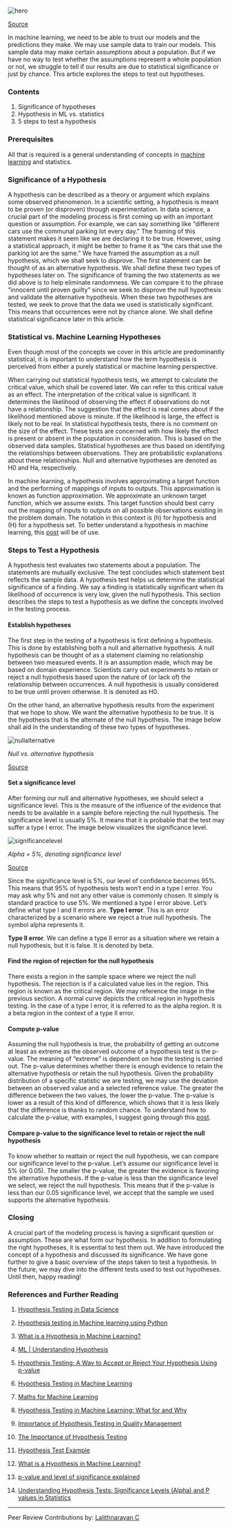 
![hero](/engineering-education/hypothesis/hero.jpg)

[Source](https://images.unsplash.com/photo-1566314737379-76aaeadb0511?ixid=MXwxMjA3fDB8MHxwaG90by1wYWdlfHx8fGVufDB8fHw%3D&ixlib=rb-1.2.1&auto=format&fit=crop&w=653&q=80)

In machine learning, we need to be able to trust our models and the predictions they make. We may use sample data to train our models. This sample data may make certain assumptions about a population. But if we have no way to test whether the assumptions represent a whole population or not, we struggle to tell if our results are due to statistical significance or just by chance. This article explores the steps to test out hypotheses.

### Contents

1. Significance of hypotheses
2. Hypothesis in ML vs. statistics
3. 5 steps to test a hypothesis

### Prerequisites

All that is required is a general understanding of concepts in [machine learning](education/supervised-learning-algorithms/) and statistics.

### Significance of a Hypothesis

A hypothesis can be described as a theory or argument which explains some observed phenomenon. In a scientific setting, a hypothesis is meant to be proven (or disproven) through experimentation.
In data science, a crucial part of the modeling process is first coming up with an important question or assumption. For example, we can say something like “different cars use the communal parking lot every day.” The framing of this statement makes it seem like we are declaring it to be true. However, using a statistical approach, it might be better to frame it as “the cars that use the parking lot are the same.” We have framed the assumption as a null hypothesis, which we shall seek to disprove. The first statement can be thought of as an alternative hypothesis. We shall define these two types of hypotheses later on.
The significance of framing the two statements as we did above is to help eliminate randomness. We can compare it to the phrase “innocent until proven guilty” since we seek to disprove the null hypothesis and validate the alternative hypothesis. When these two hypotheses are tested, we seek to prove that the data we used is statistically significant. This means that occurrences were not by chance alone. We shall define statistical significance later in this article.

### Statistical vs. Machine Learning Hypotheses

Even though most of the concepts we cover in this article are predominantly statistical, it is important to understand how the term hypothesis is perceived from either a purely statistical or machine learning perspective.

When carrying out statistical hypothesis tests, we attempt to calculate the critical value, which shall be covered later. We can refer to this critical value as an effect.
The interpretation of the critical value is significant. It determines the likelihood of observing the effect if observations do not have a relationship. The suggestion that the effect is real comes about if the likelihood mentioned above is minute. If the likelihood is large, the effect is likely not to be real. In statistical hypothesis tests, there is no comment on the size of the effect. These tests are concerned with how likely the effect is present or absent in the population in consideration. This is based on the observed data samples.
Statistical hypotheses are thus based on identifying the relationships between observations. They are probabilistic explanations about these relationships. Null and alternative hypotheses are denoted as H0 and Ha, respectively.

In machine learning, a hypothesis involves approximating a target function and the performing of mappings of inputs to outputs. This approximation is known as function approximation. We approximate an unknown target function, which we assume exists. This target function should best carry out the mapping of inputs to outputs on all possible observations existing in the problem domain. The notation in this context is (h) for hypothesis and (H) for a hypothesis set. To better understand a hypothesis in machine learning, this [post](https://www.geeksforgeeks.org/ml-understanding-hypothesis/) will be of use.

### Steps to Test a Hypothesis

A hypothesis test evaluates two statements about a population. The statements are mutually exclusive. The test concludes which statement best reflects the sample data. A hypothesis test helps us determine the statistical significance of a finding. We say a finding is statistically significant when its likelihood of occurrence is very low, given the null hypothesis. This section describes the steps to test a hypothesis as we define the concepts involved in the testing process.

#### Establish hypotheses

The first step in the testing of a hypothesis is first defining a hypothesis. This is done by establishing both a null and alternative hypothesis. A null hypothesis can be thought of as a statement claiming no relationship between two measured events. It is an assumption made, which may be based on domain experience. Scientists carry out experiments to retain or reject a null hypothesis based upon the nature of (or lack of) the relationship between occurrences. A null hypothesis is usually considered to be true until proven otherwise. It is denoted as H0.

On the other hand, an alternative hypothesis results from the experiment that we hope to show. We want the alternative hypothesis to be true. It is the hypothesis that is the alternate of the null hypothesis. The image below shall aid in the understanding of these two types of hypotheses.

![nullalternative](/engineering-education/hypothesis/nullalternative.png)

*Null vs. alternative hypothesis*

[Source](https://towardsdatascience.com/hypothesis-testing-in-machine-learning-using-python-a0dc89e169ce)

#### Set a significance level

After forming our null and alternative hypotheses, we should select a significance level. This is the measure of the influence of the evidence that needs to be available in a sample before rejecting the null hypothesis. The significance level is usually 5%. It means that it is probable that the test may suffer a type I error. The image below visualizes the significance level.

![significancelevel](/engineering-education/hypothesis/significancelevel.png)

*Alpha = 5%, denoting significance level*

[Source](https://www.edugrad.com/tutorials/maths-for-machine-learning/56)

Since the significance level is 5%, our level of confidence becomes 95%. This means that 95% of hypothesis tests won’t end in a type I error. You may ask why 5% and not any other value is commonly chosen. It simply is standard practice to use 5%.
We mentioned a type I error above. Let’s define what type I and II errors are.
**Type I error**. This is an error characterized by a scenario where we reject a true null hypothesis. The symbol alpha represents it.

**Type II error**. We can define a type II error as a situation where we retain a null hypothesis, but it is false. It is denoted by beta.

#### Find the region of rejection for the null hypothesis

There exists a region in the sample space where we reject the null hypothesis. The rejection is if a calculated value lies in the region. This region is known as the critical region. We may reference the image in the previous section. A normal curve depicts the critical region in hypothesis testing. In the case of a type I error, it is referred to as the alpha region. It is a beta region in the context of a type II error.

#### Compute p-value

Assuming the null hypothesis is true, the probability of getting an outcome at least as extreme as the observed outcome of a hypothesis test is the p-value. The meaning of “extreme” is dependent on how the testing is carried out. The p-value determines whether there is enough evidence to retain the alternative hypothesis or retain the null hypothesis.
Given the probability distribution of a specific statistic we are testing, we may use the deviation between an observed value and a selected reference value. The greater the difference between the two values, the lower the p-value. The p-value is lower as a result of this kind of difference, which shows that it is less likely that the difference is thanks to random chance.
To understand how to calculate the p-value, with examples, I suggest going through this [post](https://www.wallstreetmojo.com/p-value-formula/).

#### Compare p-value to the significance level to retain or reject the null hypothesis

To know whether to reattain or reject the null hypothesis, we can compare our significance level to the p-value. Let’s assume our significance level is 5% (or 0.05). The smaller the p-value, the greater the evidence is favoring the alternative hypothesis. If the p-value is less than the significance level we select, we reject the null hypothesis. This means that if the p-value is less than our 0.05 significance level, we accept that the sample we used supports the alternative hypothesis.

### Closing

A crucial part of the modeling process is having a significant question or assumption. These are what form our hypothesis. In addition to formulating the right hypotheses, it is essential to test them out. We have introduced the concept of a hypothesis and discussed its significance. We have gone further to give a basic overview of the steps taken to test a hypothesis. In the future, we may dive into the different tests used to test out hypotheses. Until then, happy reading!

### References and Further Reading

1. [Hypothesis Testing in Data Science](https://towardsdatascience.com/hypothesis-testing-in-data-science-875e9d24785e)

2. [Hypothesis testing in Machine learning using Python](https://towardsdatascience.com/hypothesis-testing-in-machine-learning-using-python-a0dc89e169ce)

3. [What is a Hypothesis in Machine Learning?](https://machinelearningmastery.com/what-is-a-hypothesis-in-machine-learning/#:~:text=A%20scientific%20hypothesis%20is%20a%20provisional%20explanation%20for,a%20target%20function%20for%20mapping%20inputs%20to%20outputs.)

4. [ML | Understanding Hypothesis](https://www.geeksforgeeks.org/ml-understanding-hypothesis/)

5. [Hypothesis Testing: A Way to Accept or Reject Your Hypothesis Using p-value](https://www.analyticsvidhya.com/blog/2020/07/hypothesis-testing-68351/)

6. [Hypothesis Testing in Machine Learning](https://www.datacamp.com/community/tutorials/hypothesis-testing-machine-learning)

7. [Maths for Machine Learning](https://www.edugrad.com/tutorials/maths-for-machine-learning/56)

8. [Hypothesis Testing in Machine Learning: What for and Why](https://medium.com/dataseries/hypothesis-testing-in-machine-learning-what-for-and-why-ad6ddf3d7af2)

9. [Importance of Hypothesis Testing in Quality Management](https://www.datasciencecentral.com/profiles/blogs/importance-of-hypothesis-testing-in-quality-management)

10. [The Importance of Hypothesis Testing](https://sciencing.com/the-importance-of-hypothesis-testing-12750921.html)

11. [Hypothesis Test Example](https://www.thoughtco.com/hypothesis-test-example-3126384)

12. [What is a Hypothesis in Machine Learning?](http://signalsurgeon.com/what-is-a-hypothesis-in-machine-learning/)

13. [p-value and level of significance explained](https://www.datasciencecentral.com/profiles/blogs/p-value-and-level-of-significance-explained)

14. [Understanding Hypothesis Tests: Significance Levels (Alpha) and P values in Statistics](https://blog.minitab.com/blog/adventures-in-statistics-2/understanding-hypothesis-tests-significance-levels-alpha-and-p-values-in-statistics)

---
Peer Review Contributions by: [Lalithnarayan C](/engineering-education/authors/lalithnarayan-c/)
